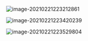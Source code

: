 ![image-20210221223212861](https://blog-pic-lib-1251602255.cos.ap-shanghai.myqcloud.com/img/image-20210221223212861.png)

![image-20210221223420239](https://blog-pic-lib-1251602255.cos.ap-shanghai.myqcloud.com/img/image-20210221223420239.png)

![image-20210221223529804](https://blog-pic-lib-1251602255.cos.ap-shanghai.myqcloud.com/img/image-20210221223529804.png)